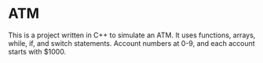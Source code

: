 # ATM
This is a project written in C++ to simulate an ATM. It uses functions, arrays, while, if, and switch statements. Account numbers at 0-9, and each account starts with $1000.
